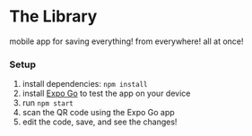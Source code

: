 # The Library

mobile app for saving everything! from everywhere! all at once!



### Setup

1. install dependencies: `npm install`
2. install [Expo Go](https://expo.dev/client) to test the app on your device
3. run `npm start`
4. scan the QR code using the Expo Go app
5. edit the code, save, and see the changes!